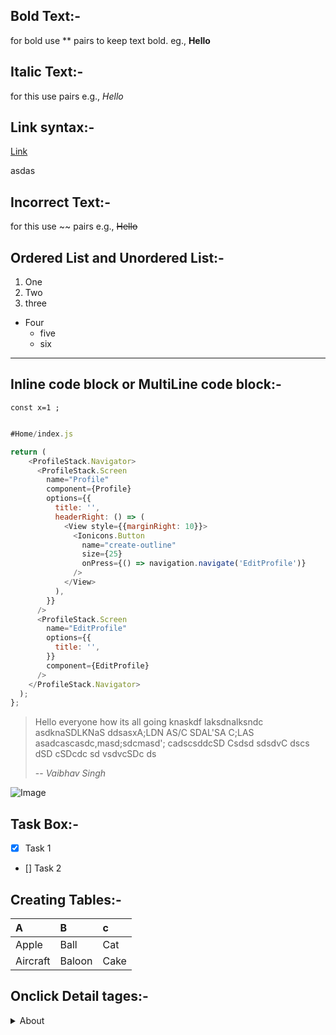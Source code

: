 ## Bold Text:-

for bold use \*\* pairs to keep text bold. eg., **Hello**

## Italic Text:-

for this use pairs e.g., _Hello_

## Link syntax:-

[Link](#inline-code-block-or-multiline-code-block)

asdas

## Incorrect Text:-

for this use ~~ pairs e.g., ~~Hello~~

## Ordered List and Unordered List:-

1. One
1. Two
1. three

- Four
  - five
  - six

---

## Inline code block or MultiLine code block:-

`const x=1 ;`

```js

#Home/index.js

return (
    <ProfileStack.Navigator>
      <ProfileStack.Screen
        name="Profile"
        component={Profile}
        options={{
          title: '',
          headerRight: () => (
            <View style={{marginRight: 10}}>
              <Ionicons.Button
                name="create-outline"
                size={25}
                onPress={() => navigation.navigate('EditProfile')}
              />
            </View>
          ),
        }}
      />
      <ProfileStack.Screen
        name="EditProfile"
        options={{
          title: '',
        }}
        component={EditProfile}
      />
    </ProfileStack.Navigator>
  );
};

```

> Hello everyone how its all going knaskdf laksdnalksndc asdknaSDLKNaS
> ddsasxA;LDN AS/C SDAL'SA C;LAS asadcascasdc,masd;sdcmasd'; cadscsddcSD Csdsd sdsdvC dscs dSD cSDcdc
> sd
> vsdvcSDc
> ds
>
> -- <cite>Vaibhav Singh</cite>

![Image](https://upload.wikimedia.org/wikipedia/commons/thumb/4/48/Markdown-mark.svg/1200px-Markdown-mark.svg.png)

## Task Box:-

- [x] Task 1
- [] Task 2

## Creating Tables:-

| A        | B      | c    |
| :------- | :----- | :--- |
| Apple    | Ball   | Cat  |
| Aircraft | Baloon | Cake |

## Onclick Detail tages:-

<details>
    <summary>About</summary>
    Author Name- Vaibhav Singh <br>
    Roll No-21 <br>
    Address- Mumbai, India
</details>
